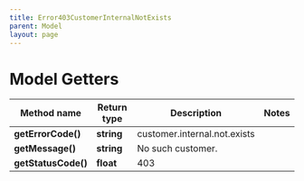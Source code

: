 ```yaml
---
title: Error403CustomerInternalNotExists
parent: Model
layout: page
---
```


# Model Getters

Method name | Return type | Description | Notes
------------ | ------------- | ------------- | -------------
**getErrorCode()** | **string** | customer.internal.not.exists |
**getMessage()** | **string** | No such customer. |
**getStatusCode()** | **float** | 403 |

